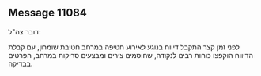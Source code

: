 ## Message 11084

דובר צה"ל:

לפני זמן קצר התקבל דיווח בנוגע לאירוע חטיפה במרחב חטיבת שומרון, עם קבלת הדיווח הוקפצו כוחות רבים לנקודה, שחוסמים צירים ומבצעים סריקות במרחב, הפרטים בבדיקה.

